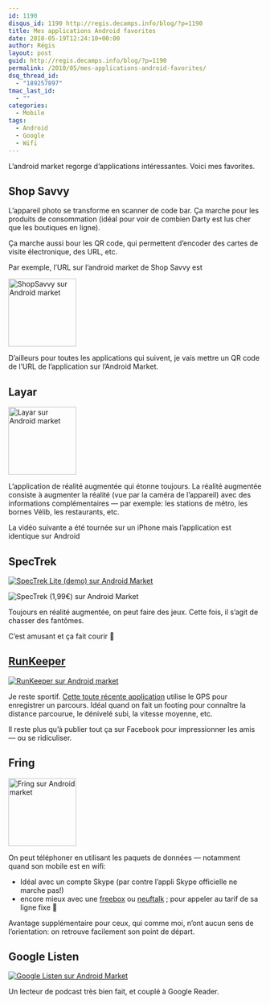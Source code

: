 ```yaml
---
id: 1190
disqus_id: 1190 http://regis.decamps.info/blog/?p=1190
title: Mes applications Android favorites
date: 2010-05-19T12:24:10+00:00
author: Régis
layout: post
guid: http://regis.decamps.info/blog/?p=1190
permalink: /2010/05/mes-applications-android-favorites/
dsq_thread_id:
  - "189257897"
tmac_last_id:
  - ""
categories:
  - Mobile
tags:
  - Android
  - Google
  - Wifi
---
```

L’android market regorge d’applications intéressantes. Voici mes favorites.

## Shop Savvy

L’appareil photo se transforme en scanner de code bar. Ça marche pour les produits de consommation (idéal pour voir de combien Darty est lus cher que les boutiques en ligne). 



Ça marche aussi bour les QR code, qui permettent d’encoder des cartes de visite électronique, des URL, etc.

Par exemple, l’URL sur l’android market de Shop Savvy est
  
[<img src="http://chart.apis.google.com/chart?cht=qr&#038;chs=135x135&#038;chl=market://details?id=com.biggu.shopsavvy" alt="ShopSavvy sur Android market" width="135" height="135" />](http://fr.androlib.com/android.application.com-biggu-shopsavvy-xqE.aspx)

D’ailleurs pour toutes les applications qui suivent, je vais mettre un QR code de l’URL de l’application sur l’Android Market.

## Layar

[<img src="http://chart.apis.google.com/chart?cht=qr&#038;chs=135x135&#038;chl=market://details?id=com.sprx.layar" alt="Layar sur Android market" width="135" height="135" />](http://fr.androlib.com/android.application.com-sprx-layar-jwnq.aspx)

L’application de réalité augmentée qui étonne toujours. La réalité augmentée consiste à augmenter la réalité (vue par la caméra de l’appareil) avec des informations complémentaires &#8212; par exemple: les stations de métro, les bornes Vélib, les restaurants, etc.

La vidéo suivante a été tournée sur un iPhone mais l’application est identique sur Android
  


## SpecTrek

[![SpecTrek Lite (demo) sur Android Market](http://chart.apis.google.com/chart?cht=qr&chs=135x135&chl=market://details?id=com.spectrekking.light)](http://fr.androlib.com/android.application.com-spectrekking-light-qwxB.aspx)
  
![SpecTrek (1,99€) sur Android Market](http://chart.apis.google.com/chart?cht=qr&chs=135x135&chl=market://details?id=com.spectrekking.full)

Toujours en réalité augmentée, on peut faire des jeux. Cette fois, il s’agit de chasser des fantômes.

C’est amusant et ça fait courir 🙂

## [RunKeeper](http://runkeeper.com/)

[![RunKeeper sur Android market](http://chart.apis.google.com/chart?cht=qr&chs=135x135&chl=market://details?id=com.fitnesskeeper.runkeeper)](http://fr.androlib.com/android.application.com-fitnesskeeper-runkeeper-BAAD.aspx)

Je reste sportif. [Cette toute récente application](http://runkeeper.com/blog/wp-trackback.php?p=562) utilise le GPS pour enregistrer un parcours. Idéal quand on fait un footing pour connaître la distance parcourue, le dénivelé subi, la vitesse moyenne, etc.

Il reste plus qu’à publier tout ça sur Facebook pour impressionner les amis &#8212; ou se ridiculiser.

## Fring

[<img src="http://chart.apis.google.com/chart?cht=qr&#038;chs=135x135&#038;chl=market://details?id=com.fring" alt="Fring sur Android market" width="135" height="135" />](http://fr.androlib.com/android.application.com-fring-xmnt.aspx)

On peut téléphoner en utilisant les paquets de données &#8212; notamment quand son mobile est en wifi:

  * Idéal avec un compte Skype (par contre l’appli Skype officielle ne marche pas!)
  * encore mieux avec une [freebox](http://www.free.fr/assistance/268-freebox-le-service-sip-activer-le-service-sip.html) ou [neuftalk](http://neuftalk.sfr.fr/) ; pour appeler au tarif de sa ligne fixe 🙂

Avantage supplémentaire pour ceux, qui comme moi, n’ont aucun sens de l’orientation: on retrouve facilement son point de départ.



## Google Listen

[![Google Listen sur Android Market](http://chart.apis.google.com/chart?cht=qr&chs=135x135&chl=market://details?id=com.google.android.apps.listen)](http://fr.androlib.com/android.application.com-google-android-apps-listen-qqFj.aspx)

Un lecteur de podcast très bien fait, et couplé à Google Reader.

